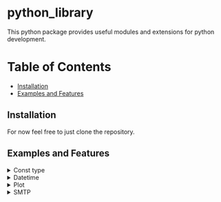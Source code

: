 # python_library

This python package provides useful modules and extensions for python development.

# Table of Contents
- [Installation](#installation)
- [Examples and Features](#examples-and-features)


## Installation

For now feel free to just clone the repository.

## Examples and Features

<details>
<summary>Const type</summary>

Basic const type implementation.

Use it as the metaclass, when implementing a class containing readonly attributes.

   ```python
    class MyClass(metaclass=Const):
        myparam = Const.Attribute("xyz")
   ```

   This will define myparam as readonly.
   Each try to change its value - be it as class attribute or instance attribute - will raise an AttributeError:

   ```python
    MyClass.my_param = 5
    MyClass().my_param = "abc"
   ```
</details>

<details>
<summary>Datetime</summary>

datetime extensions for getting start and end of day, week, month and year
</details>

<details>
<summary>Plot</summary>

matplotlib.pyplot extensions for creating grids, line/bar charts and timelines
</details>

<details>
<summary>SMTP</summary>
smtplib extension for sending multipart html messages with embedded images or just attachments.

Example(s):
   ```python
    from smtp_extensions import SMTP

    with SMTP("localhost", 25) as smtp:
        smtp.sendhtml(sender="From <from@address>",
                      subject="subject",
                      message="<html><img src=\"cid:image1\" width=100%><br><img src=\"cid:image2\" width=100%></html>",
                      recipients="To <to@address>,To2 <to2@address>",
                      bccs="hidden@address,hidden2@address",
                      attachments=["filepath1", "filepath2"],
                      images=["<filepath of image1>", "<filepath of image2>"])

   ```
</details>
